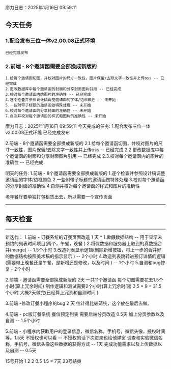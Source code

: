 廖力日志：2025年1月16日 09:59:11
## 今天任务
### 1.配合发布三位一体v2.00.08正式环境
	已经完成发布

### 2.前端 - 8个邀请函需要全部换成新版的
	1.给每个邀请函切图，并校对图片的尺寸一致性，图片保留/去除文字一致性并上传oss -- 已经完成
	2.更改数据库中每个邀请函的封面和分享封面图片引用 -- 已经完成
	3.校对每个邀请函内的图片的准确性 -- 已经完成
	4.逐个检查并参照设计稿调整邀请函的字体/边框颜色 -- 未开始
	5.一些附带子标题的邀请函做特殊处理 -- 未开始
	6.校对每个邀请函的分享封面的准确性 -- 未开始
	7.自测并校对每个邀请函的样式和图片的准确性 -- 未开始

	



廖力日志：2025年1月16日 09:59:11
今天完成的任务:
1.配合发布三位一体v2.00.08正式环境
	已经完成发布

2.前端 - 8个邀请函需要全部换成新版的
	2.1.给每个邀请函切图，并校对图片的尺寸一致性，图片保留/去除文字一致性并上传oss -- 已经完成
	2.2.更改数据库中每个邀请函的封面和分享封面图片引用 -- 已经完成
	2.3.校对每个邀请函内的图片的准确性 -- 已经完成

明天的任务:
1.前端 - 8个邀请函需要全部换成新版的
	1.逐个检查并参照设计稿调整邀请函的字体/边框颜色 
	2.一些附带子标题的邀请函做特殊处理 
	3.校对每个邀请函的分享封面的准确性 
	4.自测并校对每个邀请函的样式和图片的准确性 

老年餐厅要单独打包租赁出去，所以需要一个宣传页面


---------------------------------------------------------------------------

每天检查
---------------------------------------------------------------------------
---------------------------------------------------------------------------
新迭代：
1.前端 - 订餐系统的订餐页面改造 1 天 *
	1.做假数据结构 -- 用于显示未预约的列表时间项目(两个，午餐，晚餐 )
	2.将假数据和服务器上取到的真数据合并(merge) -- 1.5个小时
	3.改造列表显示逻辑(删除新增按钮，将上一步的合并好的数据结构按照美术稿的指示显示 ) -- 2个小时
	4.改造列表跳转进预订详情的逻辑(需要带上晚餐还是午餐，是新增还是修改，以及时间 ) -- 1个小时
	5.自测和bug修复 - 2个小时

2.前端 - 邀请函需要全部换成新版的 2天
	一共11个邀请函
	每个切图需要花去1.5个小时(算上冗余时间)
	制作逻辑和测试需要2个小时(算上冗余时间)
	3.5 * 9 = 31.5个小时
	大概2天做完(已经算上冗余和自测时间 )

3.前端 -修改订餐小程序的bug 2 天
	估计得比较笼统，这个放在最后去做。

4.前端 - pc版订餐系统 餐位预定列表 需要后端分页改造 0.5天
	加上分页参数以及自测 -- 1.5个小时

5.前端 - 小程序内获取用户的登录信息，微信名称，手机号，微信头像，授权时间等。1.5天
	不授权也可以看 -- 不授权的话下次进来也给他弹窗
	调查和实验微信名称，手机号，微信头像这些数据的获得方式 -- 1天
	完成功能需求以及上传数据以及自测 -- 0.5天


15号开始 1 2 2 0.5 1.5 = 7天
23号结束













